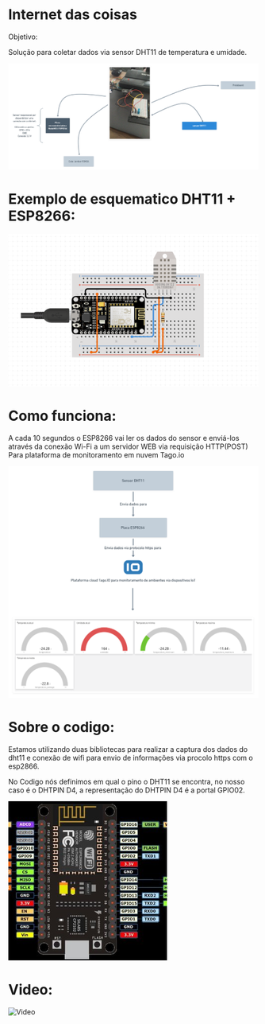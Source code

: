 # Internet das coisas

Objetivo:

  Solução para coletar dados via sensor DHT11 de temperatura e umidade.

![Fluxo](/nodemcu.png)

# Exemplo de esquematico DHT11 + ESP8266:

![esquematico](/esquematico.png)

# Como funciona:

A cada 10 segundos o ESP8266 vai ler os dados do sensor e enviá-los 
através da conexão Wi-Fi a um servidor WEB via requisição HTTP(POST) Para
plataforma de monitoramento em nuvem Tago.io

![Fluxo](/img.png)

# Sobre o codigo:

  Estamos utilizando duas bibliotecas para realizar a captura dos dados do dht11 
  e conexão de wifi para envio de informações via procolo https com o esp2866.
  
  No Codigo nós definimos em qual o pino o DHT11 se encontra, no nosso caso é o DHTPIN D4, a 
  representação do DHTPIN D4 é a portal GPIO02.
 
  ![circuito](/circuito.jpg)
  

# Video:

![Video](https://www.youtube.com/watch?v=Rnye98CtzP4)






  


